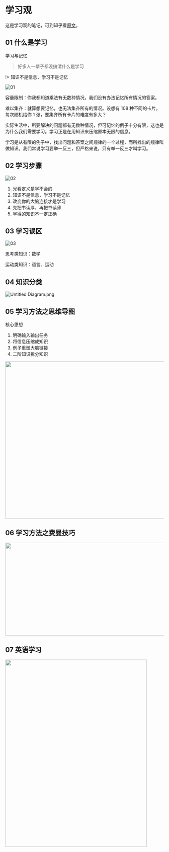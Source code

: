 # 学习观

这是学习观的笔记，可到知乎看[原文](https://zhuanlan.zhihu.com/p/27857399)。

## 01 什么是学习

学习与记忆

> 好多人一辈子都没搞清什么是学习

!> 知识不是信息，学习不是记忆

![01](https://i.loli.net/2020/02/20/p4MdASE2CXtoBaq.jpg)

容量限制：你我都知道乘法有无数种情况，我们没有办法记忆所有情况的答案。

难以集齐：就算想要记忆，也无法集齐所有的情况。设想有 108 种不同的卡片，每次随机给你 1 张，要集齐所有卡片的难度有多大？

实际生活中，所要解决的问题都有无数种情况，但可记忆的例子十分有限，这也是为什么我们需要学习。学习正是在用知识来压缩原本无限的信息。

学习是从有限的例子中，找出问题和答案之间规律的一个过程，而所找出的规律叫做知识。我们常说学习要举一反三，但严格来说，只有举一反三才叫学习。

## 02 学习步骤

![02](https://i.loli.net/2020/02/20/A2rERQGqDIvVLmi.jpg)

1. 光看定义是学不会的
2. 知识不是信息，学习不是记忆
3. 改变你的大脑连接才是学习
4. 先把书读厚，再把书读薄
5. 学得的知识不一定正确

## 03 学习误区

![03](https://i.loli.net/2020/06/09/CdZ72feFUDTNYq6.png)

思考类知识：数学

运动类知识：语言、运动

## 04 知识分类

![Untitled Diagram.png](https://i.loli.net/2020/06/27/9xD6ZkILCaMGeNH.png)

## 05 学习方法之思维导图

核心思想
1. 明确输入输出任务
2. 将信息压缩成知识
3. 例子重塑大脑链接
4. 二阶知识拆分知识

<img width = '780' height ='500' src ="https://i.loli.net/2020/06/30/oWZubCSaJnx4r5y.png"/>

## 06 学习方法之费曼技巧

<img width = '600' height ='295' src ="https://i.loli.net/2020/07/05/JLaciY3H2UPnZ7A.png"/>

## 07 英语学习

<img width = '450' height ='595' src ="https://i.loli.net/2020/07/11/MAW2t7EGu3pT8ob.png"/>
